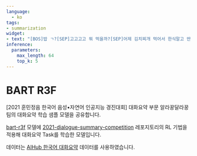 ```yaml
---
language:
  - ko
tags:
- summarization
widget:
- text: "[BOS]밥 ㄱ?[SEP]고고고고 뭐 먹을까?[SEP]어제 김치찌개 먹어서 한식말고 딴 거[SEP]그럼 돈까스 어때?[SEP]오 좋다 1시 학관 앞으로 오셈[SEP]ㅇㅋ[EOS]"
inference:
  parameters:
    max_length: 64
    top_k: 5
---
```


# BART R3F

[2021 훈민정음 한국어 음성•자연어 인공지능 경진대회] 대화요약 부문 알라꿍달라꿍 팀의 대화요약 학습 샘플 모델을 공유합니다.

[bart-r3f](https://huggingface.co/alaggung/bart-r3f) 모델에 [2021-dialogue-summary-competition](https://github.com/cosmoquester/2021-dialogue-summary-competition) 레포지토리의 RL 기법을 적용해 대화요약 Task를 학습한 모델입니다.

데이터는 [AIHub 한국어 대화요약](https://aihub.or.kr/aidata/30714) 데이터를 사용하였습니다.
